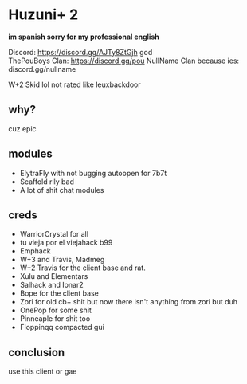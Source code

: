 # Huzuni+ 2
**im spanish sorry for my professional english**<br>

 
Discord: https://discord.gg/AJTy8ZtGjh god<br>
ThePouBoys Clan: https://discord.gg/pou 
NullName Clan because ies: discord.gg/nullname

W+2 Skid lol
not rated like leuxbackdoor
## why?
cuz epic
## modules
- ElytraFly with not bugging autoopen for 7b7t
- Scaffold rlly bad
- A lot of shit chat modules

## creds
- WarriorCrystal for all
- tu vieja por el viejahack b99
- Emphack
- W+3 and Travis, Madmeg
- W+2 Travis for the client base and rat.
- Xulu and Elementars
- Salhack and Ionar2
- Bope for the client base
- Zori for old cb+ shit but now there isn't anything from zori but duh
- OnePop for some shit
- Pinneaple for shit too
- Floppinqq compacted gui
## conclusion
use this client or gae
